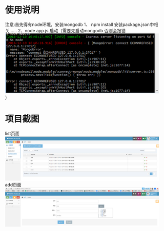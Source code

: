 # 使用说明
注意:首先得有node环境，安装mongodb
1、 npm install 安装package.json中相关……
2、node app.js 启动（需要先启动mongodb 否则会报错 ![image](https://github.com/zppaa/nodecms1/blob/master/error.png)）
# 项目截图
list页面
![image](https://github.com/zppaa/nodecms1/blob/master/list.png)
add页面
![image](https://github.com/zppaa/nodecms1/blob/master/add.png)